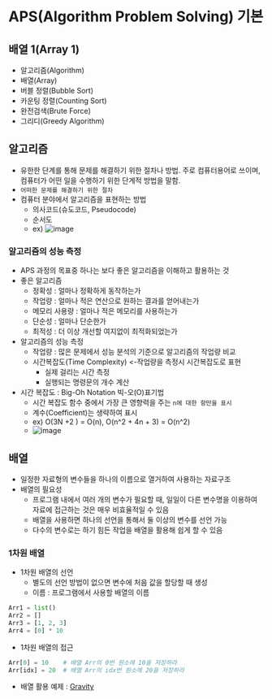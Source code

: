 # APS(Algorithm Problem Solving) 기본

## 배열 1(Array 1)
- 알고리즘(Algorithm)
- 배열(Array)
- 버블 정렬(Bubble Sort)
- 카운팅 정렬(Counting Sort)
- 완전검색(Brute Force)
- 그리디(Greedy Algorithm)

## 알고리즘
- 유한한 단계를 통해 문제를 해결하기 위한 절차나 방법. 주로 컴퓨터용어로 쓰이며, 컴퓨터가 어떤 일을 수행하기 위한 단계적 방법을 말함.
- `어떠한 문제를 해결하기 위한 절차`
- 컴퓨터 분야에서 알고리즘을 표현하는 방법
  - 의사코드(슈도코드, Pseudocode)
  - 순서도
  - ex)
![image](https://user-images.githubusercontent.com/109258380/206068609-0199fe8c-40fe-4188-a4c3-ac417fb0199f.png)

### 알고리즘의 성능 측정
- APS 과정의 목표중 하나는 보다 좋은 알고리즘을 이해하고 활용하는 것
- 좋은 알고리즘
  - 정확성 : 얼마나 정확하게 동작하는가
  - 작업량 : 얼마나 적은 연산으로 원하는 결과를 얻어내는가
  - 메모리 사용량 : 얼마나 적은 메모리를 사용하는가
  - 단순성 : 얼마나 단순한가
  - 최적성 : 더 이상 개선할 여지없이 최적화되었는가
- 알고리즘의 성능 측정
  - 작업량 : 많은 문제에서 성능 분석의 기준으로 알고리즘의 작업량 비교
  - 시간복잡도(Time Complexity) <-작업량을 측정시 시간복잡도로 표현
    - 실제 걸리는 시간 측정
    - 실행되는 명령문의 개수 계산
- 시간 복잡도 : Big-Oh Notation 빅-오(O)표기법
  - 시간 복잡도 함수 중에서 가장 큰 영향력을 주는 `n에 대한 항만을 표시`
  - 계수(Coefficient)는 생략하여 표시
  - ex) O(3N +2 ) = O(n), O(n^2 + 4n + 3) = O(n^2)
  - ![image](https://user-images.githubusercontent.com/109258380/206070865-2c117d81-73e0-4e7a-af34-941ef98c3aa2.png)

## 배열
  - 일정한 자료형의 변수들을 하나의 이름으로 열거하여 사용하는 자료구조
  - 배열의 필요성
    - 프로그램 내에서 여러 개의 변수가 필요할 때, 일일이 다른 변수명을 이용하여 자료에 접근하는 것은 매우 비효율적일 수 있음
    - 배열을 사용하면 하나의 선언을 통해서 둘 이상의 변수를 선언 가능
    - 다수의 변수로는 하기 힘든 작업을 배열을 활용해 쉽게 할 수 있음
### 1차원 배열
- 1차원 배열의 선언
  - 별도의 선언 방법이 없으면 변수에 처음 값을 할당할 때 생성
  - 이름 : 프로그램에서 사용할 배열의 이름
  
```python
Arr1 = list()
Arr2 = []
Arr3 = [1, 2, 3]
Arr4 = [0] * 10
```
- 1차원 배열의 접근
```python
Arr[0] = 10    # 배열 Arr의 0번 원소에 10을 저장하라
Arr[idx] = 20  # 배열 Arr의 idx번 원소에 20을 저장하라
```
- 배열 활용 예제 : [Gravity]()